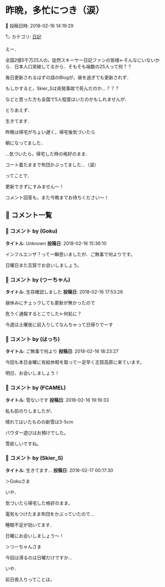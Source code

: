 # 昨晩，多忙につき（涙）

📅 投稿日時: 2018-02-16 14:19:29

🏷️ カテゴリ: [日記](cc4b5682fb7b8b144980957a978653fb0.md)

えー．


全国2億5千万25人の，徒然スキーヤー日記ファンの皆様←そんなにいないから．日本人口突破してるから．そもそも端数の25人って何？？





毎日更新されるはずの語のBlogが，昼を過ぎても更新されず．


もしかすると，Skier_Sは突発事故で死んだのか…？？？


などと思った方も全国で5人程度はいたのかもしれませんが．





とりあえず．


生きてます．


昨晩は帰宅がちょい遅く，帰宅後気づいたら


朝になってました．


…気づいたら，帰宅した時の格好のまま．


コート着たままで布団かぶってました…（涙）





ってことで．


更新できずにすみません～！


コメント回答も，また今晩までお待ちください～！

## 💬 コメント一覧

### 💬 コメント by (Goku)
**タイトル**: Unknown
**投稿日**: 2018-02-16 15:36:10

インフルエンザ？って一瞬思いましたが、ご無事で何よりです。

日曜日また志賀でお会いしましょう。

### 💬 コメント by (つーちゃん)
**タイトル**: 生存確認しました
**投稿日**: 2018-02-16 17:53:26

昼休みにチェックしても更新が無かったので

危うく通報するとこでした←何処に？

今週は土曜夜に前入りしてなんちゃって日帰りでーす

### 💬 コメント by (はっち)
**タイトル**: ご無事で何より
**投稿日**: 2018-02-16 18:23:27

今回も本日金曜に有給休暇を取って一足早く志賀高原に来ています。

明日、お会いしましょう！

### 💬 コメント by (FCAMEL)
**タイトル**: 雪ないです
**投稿日**: 2018-02-16 19:19:33

私も前のりしましたが、

晴れてはいたものの新雪は3-5cm

パウダー遊びはお預けでした。

雪欲しいですね。

### 💬 コメント by (Skier_S)
**タイトル**: 生きてます…
**投稿日**: 2018-02-17 00:17:30

＞Gokuさま

いや．

気づいたら帰宅した格好のまま，

電気もつけたまま布団をかぶっていたので…

睡眠不足が効いてます．

日曜にお会いしましょう～！



＞つーちゃんさま

今回は滑るのは日曜だけですか…

いや．

前日夜入りってことは，

